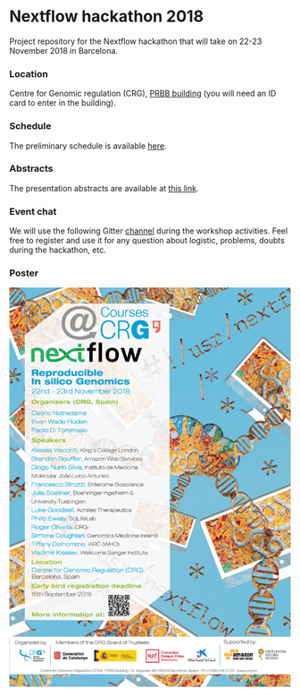 # Nextflow hackathon 2018  

Project repository for the Nextflow hackathon that 
will take on 22-23 November 2018 in Barcelona. 

### Location 

Centre for Genomic regulation (CRG), [PRBB building](https://www.google.es/maps/place/CRG/@41.3853788,2.191863,17z/data=!3m1!4b1!4m5!3m4!1s0x12a4a305ffd98f7b:0xd9cd1df01bab41bc!8m2!3d41.3853788!4d2.1940517?hl=en) (you will need an ID card to enter in the building).  

### Schedule 

The preliminary schedule is available [here](schedule.md).

### Abstracts 

The presentation abstracts are available at [this link](abstracts.md).

### Event chat

We will use the following Gitter [channel](https://gitter.im/nextflow-io/nf-hack18) during the workshop activities. Feel free to register and use it for any question about logistic, problems, doubts during the hackathon, etc. 

### Poster 

![Nextflow hackathon 2018 poster](img/nfhack18-poster.jpg)